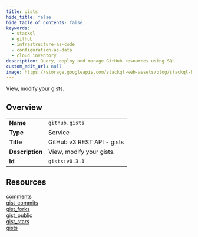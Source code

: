 ```yaml
---
title: gists
hide_title: false
hide_table_of_contents: false
keywords:
  - stackql
  - github
  - infrastructure-as-code
  - configuration-as-data
  - cloud inventory
description: Query, deploy and manage GitHub resources using SQL
custom_edit_url: null
image: https://storage.googleapis.com/stackql-web-assets/blog/stackql-blog-post-featured-image.png
---
```

View, modify your gists.  
    

## Overview
<table><tbody>
<tr><td><b>Name</b></td><td><code>github.gists</code></td></tr>
<tr><td><b>Type</b></td><td>Service</td></tr>
<tr><td><b>Title</b></td><td>GitHub v3 REST API - gists</td></tr>
<tr><td><b>Description</b></td><td>View, modify your gists.</td></tr>
<tr><td><b>Id</b></td><td><code>gists:v0.3.1</code></td></tr>
</tbody></table>

## Resources
<div class="row">
<div class="providerDocColumn">
<a href="/providers/github/gists/comments/">comments</a><br />
<a href="/providers/github/gists/gist_commits/">gist_commits</a><br />
<a href="/providers/github/gists/gist_forks/">gist_forks</a><br />
</div>
<div class="providerDocColumn">
<a href="/providers/github/gists/gist_public/">gist_public</a><br />
<a href="/providers/github/gists/gist_stars/">gist_stars</a><br />
<a href="/providers/github/gists/gists/">gists</a><br />
</div>
</div>
